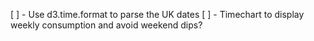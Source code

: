 
[ ] - Use d3.time.format to parse the UK dates
[ ] - Timechart to display weekly consumption and avoid weekend dips?

